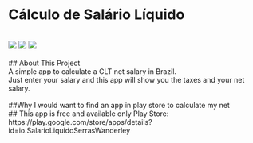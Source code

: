 # Cálculo de Salário Líquido
<br>
<div>
  <img src="https://play-lh.googleusercontent.com/ia6g5UabB8GvgTF-yn4PrKvYHPL4XtgqBVYTNm0iLRa92O-Y2mO3nCoPWUc3r8-Xjjs=w720-h310-rw"/>
  <img src="https://play-lh.googleusercontent.com/7gqfK0JO63ASn_sP4TAjJNN5GMf8mWkWAjRhbjFzUkUmeyoC9l8WIQqI8pLqA9OQ4G8=w720-h310-rw"/>
  <img src="https://play-lh.googleusercontent.com/oan3ALC9VcuoedRAph4eRPFzLSiIqUqTHKFHT21MFuwqqISYYEgspS8N6TqV-YzGvYk=w720-h310-rw"/>
</div>
<br/>
## About This Project
<br/>
A simple app to calculate a CLT net salary in Brazil.<br/>
Just enter your salary and this app will show you the taxes and your net salary.<br/>
<br/>
##Why
I would want to find an app in play store to calculate my net 
<br/>
## This app is free and available only Play Store:
<br/>
https://play.google.com/store/apps/details?id=io.SalarioLiquidoSerrasWanderley
